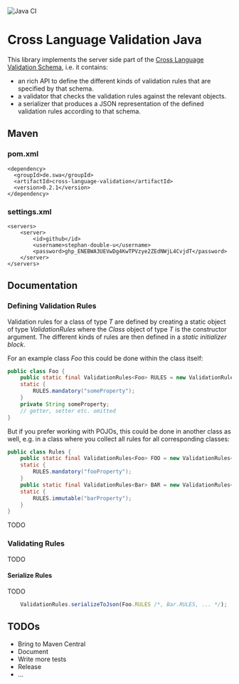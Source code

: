 ![Java CI](https://github.com/stephan-double-u/cross-language-validation-java/workflows/Java%20CI/badge.svg)

# Cross Language Validation Java 

This library implements the server side part of the [Cross Language Validation Schema](https://github.com/stephan-double-u/cross-language-validation-schema),
i.e. it contains:
- an rich API to define the different kinds of validation rules that are specified by that schema.
- a validator that checks the validation rules against the relevant objects.
- a serializer that produces a JSON representation of the defined validation rules according to that schema.

## Maven
### pom.xml
    <dependency>
      <groupId>de.swa</groupId>
      <artifactId>cross-language-validation</artifactId>
      <version>0.2.1</version>
    </dependency>

### settings.xml
    <servers>
        <server>
            <id>github</id>
            <username>stephan-double-u</username>
            <password>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</password>
        </server>
    </servers>

## Documentation
### Defining Validation Rules
Validation rules for a class of type _T_ are defined by creating a static object of type _ValidationRules_ where the
_Class_ object of type _T_ is the constructor argument. The different kinds of rules are then defined in a _static 
initializer block_.

For an example class _Foo_ this could be done within the class itself:

```java
public class Foo {
    public static final ValidationRules<Foo> RULES = new ValidationRules<>(Foo.class);
    static {
        RULES.mandatory("someProperty");
    }
    private String someProperty;
    // getter, setter etc. omitted
}
```
But if you prefer working with POJOs, this could be done in another class as well, e.g. in a class where you collect 
all rules for all corresponding classes:
```java
public class Rules {
    public static final ValidationRules<Foo> FOO = new ValidationRules<>(Foo.class);
    static {
        RULES.mandatory("fooProperty");
    }
    public static final ValidationRules<Bar> BAR = new ValidationRules<>(Bar.class);
    static {
        RULES.immutable("barProperty");
    }
}
```
TODO

### Validating Rules
TODO

#### Serialize Rules
TODO
```javascript
    ValidationRules.serializeToJson(Foo.RULES /*, Bar.RULES, ... */);
```

## TODOs
- Bring to Maven Central 
- Document
- Write more tests
- Release
- ...
